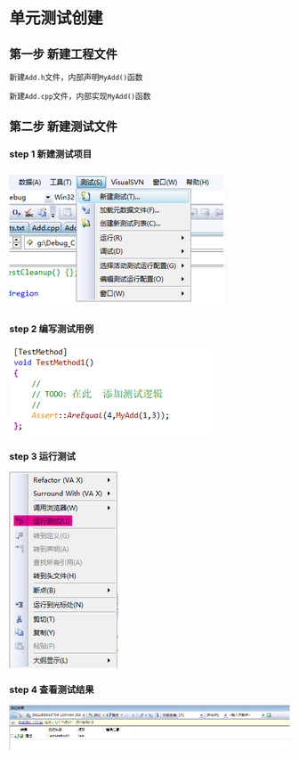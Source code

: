 # 单元测试创建

## 第一步 新建工程文件

新建`Add.h`文件，内部声明`MyAdd()`函数

新建`Add.cpp`文件，内部实现`MyAdd()`函数

## 第二步 新建测试文件

### step 1 新建测试项目

![step1](../img/UnitTest-1.jpg)

### step 2 编写测试用例

![step2](../img/UnitTest-2.jpg)

### step 3 运行测试

![step3](../img/UnitTest-3.jpg)

### step 4 查看测试结果

![step4](../img/UnitTest-4.jpg)